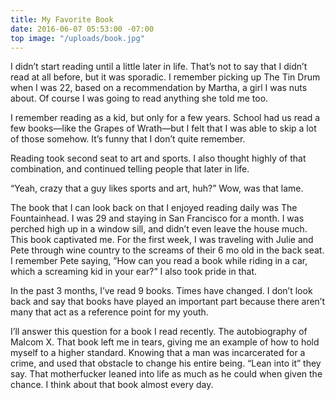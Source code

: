 ```yaml
---
title: My Favorite Book
date: 2016-06-07 05:53:00 -07:00
top image: "/uploads/book.jpg"
---
```


I didn’t start reading until a little later in life. That’s not to say that I didn’t read at all before, but it was sporadic. I remember picking up The Tin Drum when I was 22, based on a recommendation by Martha, a girl I was nuts about. Of course I was going to read anything she told me too. 

I remember reading as a kid, but only for a few years. School had us read a few books—like the Grapes of Wrath—but I felt that I was able to skip a lot of those somehow. It’s funny that I don’t quite remember.

Reading took second seat to art and sports. I also thought highly of that combination, and continued telling people that later in life. 

“Yeah, crazy that a guy likes sports and art, huh?” Wow, was that lame. 

The book that I can look back on that I enjoyed reading daily  was The Fountainhead. I was 29 and staying in San Francisco for a month. I was perched high up in a window sill, and didn’t even leave the house much. This book captivated me. For the first week, I was traveling with Julie and Pete through wine country to the screams of their 6 mo old in the back seat. I remember Pete saying, ”How can you read a book while riding in a car, which a screaming kid in your ear?” I also took pride in that.

In the past 3 months, I’ve read 9 books. Times have changed. I don’t look back and say that books have played an important part because there aren’t many that act as a reference point for my youth. 

I’ll answer this question for a book I read recently. The autobiography of Malcom X. That book left me in tears, giving me an example of how to hold myself to a higher standard. Knowing that a man was incarcerated for a crime, and used that obstacle to change his entire being. “Lean into it” they say. That motherfucker leaned into life as much as he could when given the  chance. I think about that book almost every day. 